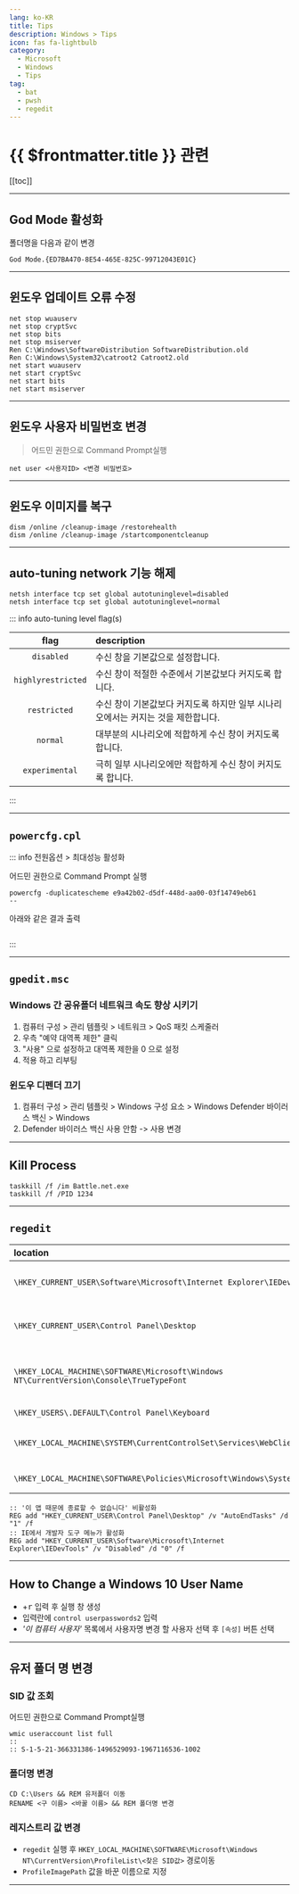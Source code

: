 ```yaml
---
lang: ko-KR
title: Tips
description: Windows > Tips
icon: fas fa-lightbulb
category:
  - Microsoft
  - Windows
  - Tips
tag: 
  - bat 
  - pwsh
  - regedit
---
```


# {{ $frontmatter.title }} 관련

[[toc]]

---

## God Mode 활성화

폴더명을 다음과 같이 변경

```
God Mode.{ED7BA470-8E54-465E-825C-99712043E01C}
```

---

## 윈도우 업데이트 오류 수정

```batch
net stop wuauserv
net stop cryptSvc
net stop bits
net stop msiserver
Ren C:\Windows\SoftwareDistribution SoftwareDistribution.old
Ren C:\Windows\System32\catroot2 Catroot2.old
net start wuauserv
net start cryptSvc
net start bits
net start msiserver
```

---

## 윈도우 사용자 비밀번호 변경

> 어드민 권한으로 Command Prompt실행

```batch
net user <사용자ID> <변경 비밀번호>
```

---

## 윈도우 이미지를 복구

```batch
dism /online /cleanup-image /restorehealth
dism /online /cleanup-image /startcomponentcleanup
```

---

## auto-tuning network 기능 해제

```batch
netsh interface tcp set global autotuninglevel=disabled
netsh interface tcp set global autotuninglevel=normal 
```

::: info auto-tuning level flag(s) 


| flag | description |
| :---: | :--- | 
| `disabled` | 수신 창을 기본값으로 설정합니다. |
| `highlyrestricted` | 수신 창이 적절한 수준에서 기본값보다 커지도록 합니다. |
| `restricted` | 수신 창이 기본값보다 커지도록 하지만 일부 시나리오에서는 커지는 것을 제한합니다. |
| `normal` | 대부분의 시나리오에 적합하게 수신 창이 커지도록 합니다. |
| `experimental` | 극히 일부 시나리오에만 적합하게 수신 창이 커지도록 합니다. |

:::

---

## `powercfg.cpl`


::: info 전원옵션 > 최대성능 활성화

어드민 권한으로 Command Prompt 실행

```batch
powercfg -duplicatescheme e9a42b02-d5df-448d-aa00-03f14749eb61
--

```

아래와 같은 결과 출력

```

```

:::

---

## `gpedit.msc`

### Windows 간 공유폴더 네트워크 속도 향상 시키기

1. 컴퓨터 구성 > 관리 템플릿 > 네트워크 > QoS 패킷 스케줄러
2. 우측 "예약 대역폭 제한" 클릭
3. "사용" 으로 설정하고 대역폭 제한을 0 으로 설정
4. 적용 하고 리부팅

### 윈도우 디펜더 끄기

1. 컴퓨터 구성 > 관리 템플릿 > Windows 구성 요소 > Windows Defender 바이러스 백신 > Windows
2. Defender 바이러스 백신 사용 안함 -> 사용 변경

---

## Kill Process

```batch
taskkill /f /im Battle.net.exe
taskkill /f /PID 1234
```

---

## `regedit`

| location | `key`=`value` | description |
| :--- | :---: | :--- |
| `\HKEY_CURRENT_USER\Software\Microsoft\Internet Explorer\IEDevTools` | `Disabled=0` |  IE에서 개발자 도구 메뉴가 활성화 |
| `\HKEY_CURRENT_USER\Control Panel\Desktop` | `AutoEndTasks=1` | '이 앱 때문에 종료할 수 없습니다' 비활성화 |
| `\HKEY_LOCAL_MACHINE\SOFTWARE\Microsoft\Windows NT\CurrentVersion\Console\TrueTypeFont` | `949=*굴림체` | `cmd.exe` 창에서 사용할 폰트를 추가하는 방법 |
| `\HKEY_USERS\.DEFAULT\Control Panel\Keyboard` | `InitialKeyboardIndicators=2147483650` | 넘버락 켜기 |
| `\HKEY_LOCAL_MACHINE\SYSTEM\CurrentControlSet\Services\WebClient\Parameters` | <ul><li>`BasicAuthLevel=2`</li><li>`FileSizeLimitInBytes=ffffffff`</li></ul> | 
| `\HKEY_LOCAL_MACHINE\SOFTWARE\Policies\Microsoft\Windows\System` | `EnableSmartScreen=0` | SmartScreen 비활성화 |

```batch
:: '이 앱 때문에 종료할 수 없습니다' 비활성화
REG add "HKEY_CURRENT_USER\Control Panel\Desktop" /v "AutoEndTasks" /d "1" /f 
:: IE에서 개발자 도구 메뉴가 활성화
REG add "HKEY_CURRENT_USER\Software\Microsoft\Internet Explorer\IEDevTools" /v "Disabled" /d "0" /f 
```

---

## How to Change a Windows 10 User Name

- <kbd><FontIcon icon="fa-brands fa-windows"/></kbd>+<kbd>r</kbd> 입력 후 실행 창 생성
- 입력란에 `control userpasswords2` 입력
- _'이 컴퓨터 사용자'_ 목록에서 사용자명 변경 할 사용자 선택 후 `[속성]` 버튼 선택

---

## 유저 폴더 명 변경

### SID 값 조회

어드민 권한으로 Command Prompt실행

```batch
wmic useraccount list full
::
:: S-1-5-21-366331386-1496529093-1967116536-1002
```

### 폴더명 변경

```batch
CD C:\Users && REM 유저폴더 이동 
RENAME <구 이름> <바꿀 이름> && REM 폴더명 변경
```

### 레지스트리 값 변경

- `regedit` 실행 후 `HKEY_LOCAL_MACHINE\SOFTWARE\Microsoft\Windows NT\CurrentVersion\ProfileList\<찾은 SID값>` 경로이동
- `ProfileImagePath` 값을 바꾼 이름으로 지정

---

 <TagLinks />